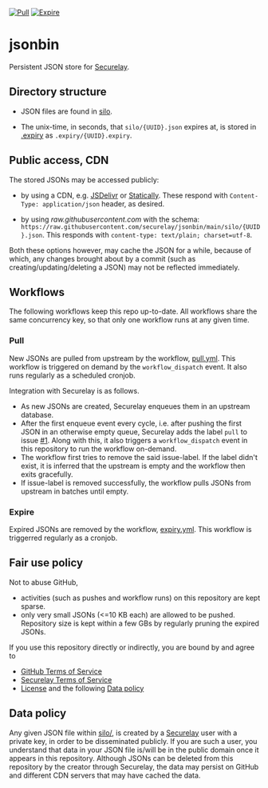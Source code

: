 [![Pull](https://github.com/securelay/jsonbin/actions/workflows/pull.yml/badge.svg)](https://github.com/securelay/jsonbin/actions/workflows/pull.yml) [![Expire](https://github.com/securelay/jsonbin/actions/workflows/expire.yml/badge.svg)](https://github.com/securelay/jsonbin/actions/workflows/expire.yml)

# jsonbin
Persistent JSON store for [Securelay](https://github.com/securelay/specs).

## Directory structure
- JSON files are found in [silo](./silo/).

- The unix-time, in seconds, that `silo/{UUID}.json` expires at, is stored in [.expiry](./.expiry) as `.expiry/{UUID}.expiry`.


## Public access, CDN
The stored JSONs may be accessed publicly:
- by using a CDN, e.g. [JSDelivr](https://www.jsdelivr.com/?docs=gh) or [Statically](https://statically.io/). These respond with `Content-Type: application/json` header, as desired.

- by using *raw.githubusercontent.com* with the schema: `https://raw.githubusercontent.com/securelay/jsonbin/main/silo/{UUID}.json`. This responds with `content-type: text/plain; charset=utf-8`.

Both these options however, may cache the JSON for a while, because of which, any changes brought about by a commit (such as creating/updating/deleting a JSON) may not be reflected immediately.

## Workflows
The following workflows keep this repo up-to-date. All workflows share the same concurrency key, so that only one workflow runs at any given time.

### Pull
New JSONs are pulled from upstream by the workflow, [pull.yml](./.github/workflows/pull.yml). This workflow is triggered on demand by the `workflow_dispatch` event. It also runs regularly as a scheduled cronjob.

Integration with Securelay is as follows.
- As new JSONs are created, Securelay enqueues them in an upstream database.
- After the first enqueue event every cycle, i.e. after pushing the first JSON in an otherwise empty queue, Securelay adds the label `pull` to issue [#1](https://github.com/securelay/jsonbin/issues/1). Along with this, it also triggers a `workflow_dispatch` event in this repository to run the workflow on-demand.
- The workflow first tries to remove the said issue-label. If the label didn't exist, it is inferred that the upstream is empty and the workflow then exits gracefully.
- If issue-label is removed successfully, the workflow pulls JSONs from upstream in batches until empty. 

### Expire
Expired JSONs are removed by the workflow, [expiry.yml](./.github/workflows/expiry.yml). This workflow is triggerred regularly as a cronjob.

## Fair use policy
Not to abuse GitHub,
- activities (such as pushes and workflow runs) on this repository are kept sparse. 
- only very small JSONs (<=10 KB each) are allowed to be pushed. Repository size is kept within a few GBs by regularly pruning the expired JSONs.

If you use this repository directly or indirectly, you are bound by and agree to
- [GitHub Terms of Service](https://docs.github.com/en/site-policy/github-terms/github-terms-of-service)
- [Securelay Terms of Service](https://securelay.github.io/ToS.txt)
- [License](./LICENSE) and the following [Data policy](#data-policy)

## Data policy
Any given JSON file within [silo/](./silo/), is created by a [Securelay](https://securelay.github.io) user with a private key, in order to be disseminated publicly. If you are such a user, you understand that data in your JSON file is/will be in the public domain once it appears in this repository. Although JSONs can be deleted from this repository by the creator through Securelay, the data may persist on GitHub and different CDN servers that may have cached the data.
